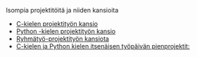 Isompia projektitöitä ja niiden kansioita

- [C-kielen projektityön kansio](https://github.com/JIMH1/Opi_Koodia/tree/main/Projektityot/C_Projektityo)
- [Python -kielen projektityön kansio](https://github.com/JIMH1/Opi_Koodia/tree/main/Projektityot/Python_Projektityo)
- [Ryhmätyö-projektityön kansiota](https://github.com/JIMH1/Opi_Koodia/tree/main/Projektityot/main_project)
- [C-kielen ja Python kielen itsenäisen työpäivän pienprojektit:](https://github.com/JIMH1/Opi_Koodia/tree/main/Projektityot/pienetprojektit)
